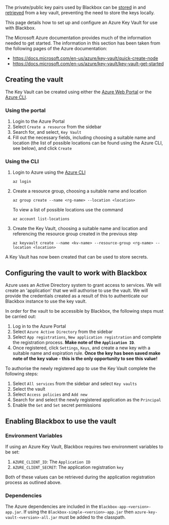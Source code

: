 
The private/public key pairs used by Blackbox can be [stored](../Keys) in and [retrieved](../../../Configuration/Keys) from a key vault, preventing the need to store the keys locally.

This page details how to set up and configure an Azure Key Vault for use with Blackbox.

The Microsoft Azure documentation provides much of the information needed to get started.  The information in this section has been taken from the following pages of the Azure documentation:

* https://docs.microsoft.com/en-us/azure/key-vault/quick-create-node
* https://docs.microsoft.com/en-us/azure/key-vault/key-vault-get-started

## Creating the vault
The Key Vault can be created using either the [Azure Web Portal](https://azure.microsoft.com/en-gb/features/azure-portal/) or the [Azure CLI](https://docs.microsoft.com/en-gb/cli/azure/install-azure-cli?view=azure-cli-latest).
### Using the portal
1. Login to the Azure Portal
1. Select `Create a resource` from the sidebar
1. Search for, and select, `Key Vault`
1. Fill out the necessary fields, including choosing a suitable name and location (the list of possible locations can be found using the Azure CLI, see below), and click `Create`

### Using the CLI
1. Login to Azure using the [Azure CLI](https://docs.microsoft.com/en-gb/cli/azure/install-azure-cli?view=azure-cli-latest)
    ```
    az login
    ```
    
1. Create a resource group, choosing a suitable name and location 

    ```
    az group create --name <rg-name> --location <location>
    ``` 
    
    To view a list of possible locations use the command 
    
    ```
    az account list-locations
    ```  

1. Create the Key Vault, choosing a suitable name and location and referencing the resource group created in the previous step
    ```
    az keyvault create --name <kv-name> --resource-group <rg-name> --location <location>
    ```
A Key Vault has now been created that can be used to store secrets.

## Configuring the vault to work with Blackbox
Azure uses an Active Directory system to grant access to services.  We will create an 'application' that we will authorise to use the vault.  We will provide the credentials created as a result of this to authenticate our Blackbox instance to use the key vault.  

In order for the vault to be accessible by Blackbox, the following steps must be carried out:

1. Log in to the Azure Portal
1. Select `Azure Active Directory` from the sidebar 
1. Select `App registrations`, `New application registration` and complete the registration process. **Make note of the `Application ID`**.
1. Once registered, click `Settings`, `Keys`, and create a new key with a suitable name and expiration rule. **Once the key has been saved make note of the key value - this is the only opportunity to see this value!**

To authorise the newly registered app to use the Key Vault complete the following steps:

1. Select `All services` from the sidebar and select `Key vaults`
1. Select the vault 
1. Select `Access policies` and `Add new`
1. Search for and select the newly registered application as the `Principal`
1. Enable the `Get` and `Set` secret permissions 

## Enabling Blackbox to use the vault
### Environment Variables

If using an Azure Key Vault, Blackbox requires two environment variables to be set:

1. `AZURE_CLIENT_ID`: The `Application ID`
1. `AZURE_CLIENT_SECRET`: The application registration `key`

Both of these values can be retrieved during the application registration process as outlined above.

### Dependencies
The Azure dependencies are included in the `Blackbox-app-<version>-app.jar`.  If using the `Blackbox-simple-<version>-app.jar` then `azure-key-vault-<version>-all.jar` must be added to the classpath.
